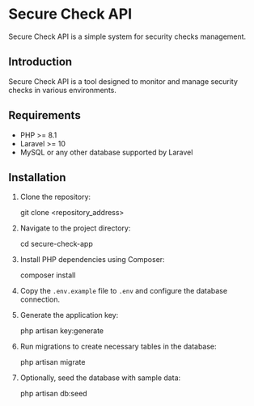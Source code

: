 # Secure Check API

Secure Check API is a simple system for security checks management.

## Introduction

Secure Check API is a tool designed to monitor and manage security checks in various environments.

## Requirements

- PHP >= 8.1
- Laravel >= 10
- MySQL or any other database supported by Laravel

## Installation

1. Clone the repository:


    git clone <repository_address>

2. Navigate to the project directory:


    cd secure-check-app

3. Install PHP dependencies using Composer:


    composer install


4. Copy the `.env.example` file to `.env` and configure the database connection.

5. Generate the application key:

    
    php artisan key:generate


6. Run migrations to create necessary tables in the database:


    php artisan migrate



7. Optionally, seed the database with sample data:
   
    
    php artisan db:seed
















